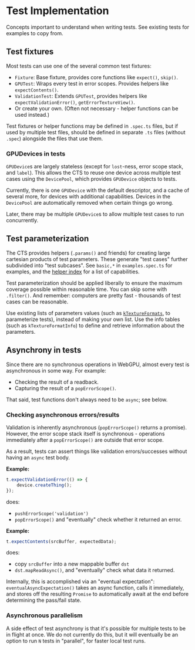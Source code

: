 # Test Implementation

Concepts important to understand when writing tests. See existing tests for examples to copy from.

## Test fixtures

Most tests can use one of the several common test fixtures:

- `Fixture`: Base fixture, provides core functions like `expect()`, `skip()`.
- `GPUTest`: Wraps every test in error scopes. Provides helpers like `expectContents()`.
- `ValidationTest`: Extends `GPUTest`, provides helpers like `expectValidationError()`, `getErrorTextureView()`.
- Or create your own. (Often not necessary - helper functions can be used instead.)

Test fixtures or helper functions may be defined in `.spec.ts` files, but if used by multiple
test files, should be defined in separate `.ts` files (without `.spec`) alongside the files that
use them.

### GPUDevices in tests

`GPUDevice`s are largely stateless (except for `lost`-ness, error scope stack, and `label`).
This allows the CTS to reuse one device across multiple test cases using the `DevicePool`,
which provides `GPUDevice` objects to tests.

Currently, there is one `GPUDevice` with the default descriptor, and
a cache of several more, for devices with additional capabilities.
Devices in the `DevicePool` are automatically removed when certain things go wrong.

Later, there may be multiple `GPUDevice`s to allow multiple test cases to run concurrently.

## Test parameterization

The CTS provides helpers (`.params()` and friends) for creating large cartesian products of test parameters.
These generate "test cases" further subdivided into "test subcases".
See `basic,*` in `examples.spec.ts` for examples, and the [helper index](./helper_index.txt)
for a list of capabilities.

Test parameterization should be applied liberally to ensure the maximum coverage
possible within reasonable time. You can skip some with `.filter()`. And remember: computers are
pretty fast - thousands of test cases can be reasonable.

Use existing lists of parameters values (such as
[`kTextureFormats`](https://github.com/gpuweb/cts/blob/0f38b85/src/suites/cts/capability_info.ts#L61),
to parameterize tests), instead of making your own list. Use the info tables (such as
`kTextureFormatInfo`) to define and retrieve information about the parameters.

## Asynchrony in tests

Since there are no synchronous operations in WebGPU, almost every test is asynchronous in some
way. For example:

- Checking the result of a readback.
- Capturing the result of a `popErrorScope()`.

That said, test functions don't always need to be `async`; see below.

### Checking asynchronous errors/results

Validation is inherently asynchronous (`popErrorScope()` returns a promise). However, the error
scope stack itself is synchronous - operations immediately after a `popErrorScope()` are outside
that error scope.

As a result, tests can assert things like validation errors/successes without having an `async`
test body.

**Example:**

```typescript
t.expectValidationError(() => {
    device.createThing();
});
```

does:

- `pushErrorScope('validation')`
- `popErrorScope()` and "eventually" check whether it returned an error.

**Example:**

```typescript
t.expectContents(srcBuffer, expectedData);
```

does:

- copy `srcBuffer` into a new mappable buffer `dst`
- `dst.mapReadAsync()`, and "eventually" check what data it returned.

Internally, this is accomplished via an "eventual expectation": `eventualAsyncExpectation()`
takes an async function, calls it immediately, and stores off the resulting `Promise` to
automatically await at the end before determining the pass/fail state.

### Asynchronous parallelism

A side effect of test asynchrony is that it's possible for multiple tests to be in flight at
once. We do not currently do this, but it will eventually be an option to run `N` tests in
"parallel", for faster local test runs.
